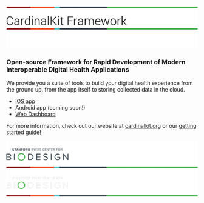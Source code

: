 ![CardinalKit Logo](https://raw.githubusercontent.com/CardinalKit/.github/main/assets/ck-header-light.png#gh-light-mode-only)
![CardinalKit Logo](https://raw.githubusercontent.com/CardinalKit/.github/main/assets/ck-header-dark.png#gh-dark-mode-only)

### Open-source Framework for Rapid Development of Modern Interoperable Digital Health Applications

We provide you a suite of tools to build your digital health experience from the ground up, from the app itself to storing collected data in the cloud. 

- [iOS app](https://github.com/cardinalkit/cardinalkit)
- Android app (coming soon!)
- [Web Dashboard](https://github.com/cardinalkit/cardinalkit-web-dashboard)

For more information, check out our website at [cardinalkit.org](https://cardinalkit.org) or our [getting started](https://cardinalkit.org/cardinalkit-docs/) guide!

![Stanford Byers Center for Biodesign Logo](https://raw.githubusercontent.com/CardinalKit/.github/main/assets/ck-footer-light.png#gh-light-mode-only)
![Stanford Byers Center for Biodesign Logo](https://raw.githubusercontent.com/CardinalKit/.github/main/assets/ck-footer-dark.png#gh-dark-mode-only)
